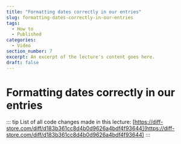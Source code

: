 ```yaml
---
title: "Formatting dates correctly in our entries"
slug: formatting-dates-correctly-in-our-entries
tags:
  - How to
  - Published
categories:
  - Video
section_number: 7
excerpt: An excerpt of the lecture's content goes here.
draft: false
---
```


# Formatting dates correctly in our entries

::: tip
List of all code changes made in this lecture: [https://diff-store.com/diff/d183b361cc8d4b0d9626a4bdf4f93644](https://diff-store.com/diff/d183b361cc8d4b0d9626a4bdf4f93644)
:::